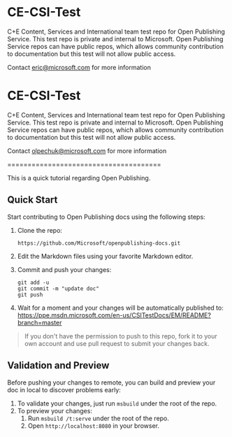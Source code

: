 # CE-CSI-Test
C+E Content, Services and International team test repo for Open Publishing Service.  This test repo is private and internal to Microsoft.  Open Publishing Service repos can have public repos, which allows community contribution to documentation but this test will not allow public access.

Contact eric@microsoft.com for more information

# CE-CSI-Test
C+E Content, Services and International team test repo for Open Publishing Service.  This test repo is private and internal to Microsoft.  Open Publishing Service repos can have public repos, which allows community contribution to documentation but this test will not allow public access.

Contact olpechuk@microsoft.com for more information


======================================

This is a quick tutorial regarding Open Publishing.

Quick Start
-----------------------

Start contributing to Open Publishing docs using the following steps:

1. Clone the repo:
   ```
   https://github.com/Microsoft/openpublishing-docs.git
   ```

2. Edit the Markdown files using your favorite Markdown editor.
3. Commit and push your changes:
   ```
   git add -u
   git commit -m "update doc"
   git push
   ```

4. Wait for a moment and your changes will be automatically published to: https://ppe.msdn.microsoft.com/en-us/CSITestDocs/EM/README?branch=master

> If you don't have the permission to push to this repo, fork it to your own account and use pull request to submit your changes back.

Validation and Preview
----------------------

Before pushing your changes to remote, you can build and preview your doc in local to discover problems early:

1. To validate your changes, just run `msbuild` under the root of the repo.
2. To preview your changes:
   1. Run `msbuild /t:serve` under the root of the repo.
   2. Open `http://localhost:8080` in your browser.

